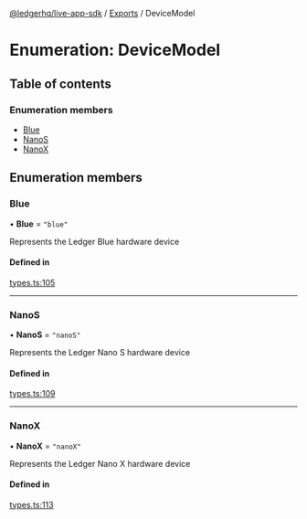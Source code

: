 [@ledgerhq/live-app-sdk](../README.md) / [Exports](../modules.md) / DeviceModel

# Enumeration: DeviceModel

## Table of contents

### Enumeration members

- [Blue](DeviceModel.md#blue)
- [NanoS](DeviceModel.md#nanos)
- [NanoX](DeviceModel.md#nanox)

## Enumeration members

### Blue

• **Blue** = `"blue"`

Represents the Ledger Blue hardware device

#### Defined in

[types.ts:105](https://github.com/adrienlacombe-ledger/live-app-sdk/blob/a87afbd/src/types.ts#L105)

___

### NanoS

• **NanoS** = `"nanoS"`

Represents the Ledger Nano S hardware device

#### Defined in

[types.ts:109](https://github.com/adrienlacombe-ledger/live-app-sdk/blob/a87afbd/src/types.ts#L109)

___

### NanoX

• **NanoX** = `"nanoX"`

Represents the Ledger Nano X hardware device

#### Defined in

[types.ts:113](https://github.com/adrienlacombe-ledger/live-app-sdk/blob/a87afbd/src/types.ts#L113)
